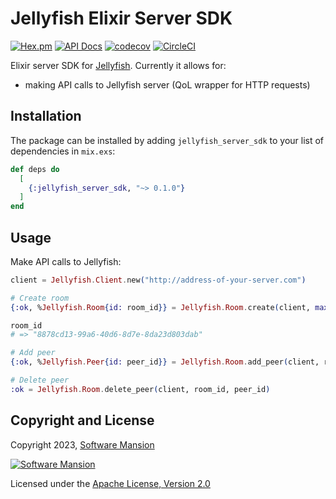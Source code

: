# Jellyfish Elixir Server SDK

[![Hex.pm](https://img.shields.io/hexpm/v/jellyfish_server_sdk.svg)](https://hex.pm/packages/jellyfish_server_sdk)
[![API Docs](https://img.shields.io/badge/api-docs-yellow.svg?style=flat)](https://hexdocs.pm/jellyfish_server_sdk)
[![codecov](https://codecov.io/gh/jellyfish-dev/server_sdk_elixir/branch/master/graph/badge.svg?token=ByIko4o5U8)](https://codecov.io/gh/jellyfish-dev/server_sdk_elixir)
[![CircleCI](https://circleci.com/gh/jellyfish-dev/server_sdk_elixir.svg?style=svg)](https://circleci.com/gh/jellyfish-dev/server_sdk_elixir)

Elixir server SDK for [Jellyfish](https://github.com/jellyfish-dev/jellyfish).
Currently it allows for:

- making API calls to Jellyfish server (QoL wrapper for HTTP requests)

## Installation

The package can be installed by adding `jellyfish_server_sdk` to your list of dependencies in `mix.exs`:

```elixir
def deps do
  [
    {:jellyfish_server_sdk, "~> 0.1.0"}
  ]
end
```

## Usage

Make API calls to Jellyfish:

```elixir
client = Jellyfish.Client.new("http://address-of-your-server.com")

# Create room
{:ok, %Jellyfish.Room{id: room_id}} = Jellyfish.Room.create(client, max_peers: 10)

room_id
# => "8878cd13-99a6-40d6-8d7e-8da23d803dab"

# Add peer
{:ok, %Jellyfish.Peer{id: peer_id}} = Jellyfish.Room.add_peer(client, room_id, "webrtc")

# Delete peer
:ok = Jellyfish.Room.delete_peer(client, room_id, peer_id)
```

## Copyright and License

Copyright 2023, [Software Mansion](https://swmansion.com/?utm_source=git&utm_medium=readme&utm_campaign=jellyfish)

[![Software Mansion](https://logo.swmansion.com/logo?color=white&variant=desktop&width=200&tag=membrane-github)](https://swmansion.com/?utm_source=git&utm_medium=readme&utm_campaign=jellyfish)

Licensed under the [Apache License, Version 2.0](LICENSE)
